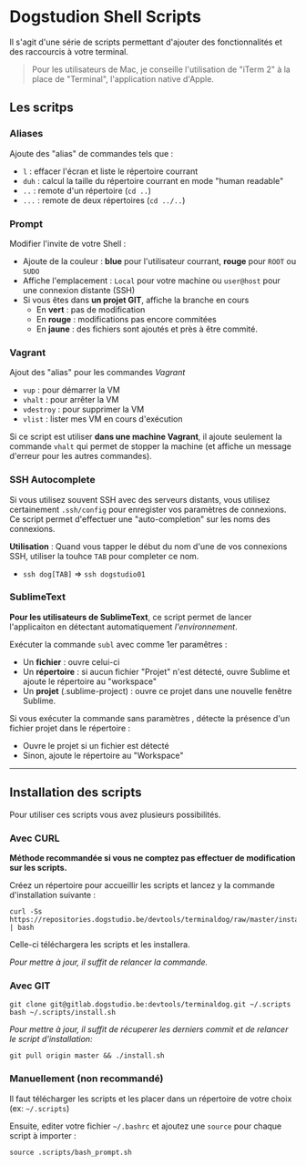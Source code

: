 # Dogstudion Shell Scripts

Il s'agit d'une série de scripts permettant d'ajouter des fonctionnalités et des raccourcis à votre terminal. 

> Pour les utilisateurs de Mac, je conseille l'utilisation de "iTerm 2" à la place de "Terminal", l'application native d'Apple.

## Les scritps

### Aliases

Ajoute des "alias" de commandes tels que :

* `l` : effacer l'écran et liste le répertoire courrant
* `duh` : calcul la taille du répertoire courrant en mode "human readable"
* `..` : remote d'un répertoire (`cd ..`)
* `...` : remote de deux répertoires (`cd ../..`)

### Prompt

Modifier l'invite de votre Shell : 

* Ajoute de la couleur : **blue** pour l'utilisateur courrant, **rouge** pour `ROOT` ou `SUDO`
* Affiche l'emplacement : `Local` pour votre machine ou `user@host` pour une connexion distante (SSH)
* Si vous êtes dans **un projet GIT**, affiche la branche en cours
    * En **vert** : pas de modification
    * En **rouge** : modifications pas encore commitées
    * En **jaune** : des fichiers sont ajoutés et près à être commité.

### Vagrant

Ajout des "alias" pour les commandes _Vagrant_

* `vup` : pour démarrer la VM
* `vhalt` : pour arrêter la VM
* `vdestroy` : pour supprimer la VM
* `vlist` : lister mes VM en cours d'exécution

Si ce script est utiliser **dans une machine Vagrant**, il ajoute seulement la commande `vhalt` qui permet de stopper la machine (et affiche un message d'erreur pour les autres commandes).

### SSH Autocomplete

Si vous utilisez souvent SSH avec des serveurs distants, vous utilisez certainement `.ssh/config` pour enregister vos paramètres de connexions.
Ce script permet d'effectuer une "auto-completion" sur les noms des connexions.

**Utilisation** : Quand vous tapper le début du nom d'une de vos connexions SSH, utiliser la touhce `TAB` pour completer ce nom.

* `ssh dog[TAB]` => `ssh dogstudio01`  

### SublimeText

**Pour les utilisateurs de SublimeText**, ce script permet de lancer l'applicaiton en détectant automatiquement _l'environnement_. 

Exécuter la commande `subl` avec comme 1er paramêtres : 

* Un **fichier** : ouvre celui-ci
* Un **répertoire** : si aucun fichier "Projet" n'est détecté, ouvre Sublime et ajoute le répertoire au "workspace"
* Un **projet** (.sublime-project) : ouvre ce projet dans une nouvelle fenêtre Sublime.

Si vous exécuter la commande sans paramètres , détecte la présence d'un fichier projet dans le répertoire :

* Ouvre le projet si un fichier est détecté
* Sinon, ajoute le répertoire au "Workspace"

---

## Installation des scripts

Pour utiliser ces scripts vous avez plusieurs possibilités.

### Avec CURL

**Méthode recommandée si vous ne comptez pas effectuer de modification sur les scripts.**

Créez un répertoire pour accueillir les scripts et lancez y la commande d'installation suivante : 

    curl -Ss https://repositories.dogstudio.be/devtools/terminaldog/raw/master/install.sh | bash

Celle-ci téléchargera les scripts et les installera.

_Pour mettre à jour, il suffit de relancer la commande._

### Avec GIT 

    git clone git@gitlab.dogstudio.be:devtools/terminaldog.git ~/.scripts
    bash ~/.scripts/install.sh

_Pour mettre à jour, il suffit de récuperer les derniers commit et de relancer le script d'installation:_

    git pull origin master && ./install.sh

### Manuellement (non recommandé)

Il faut télécharger les scripts et les placer dans un répertoire de votre choix (ex: `~/.scripts`)

Ensuite, editer votre fichier `~/.bashrc` et ajoutez une `source` pour chaque script à importer :

    source .scripts/bash_prompt.sh





